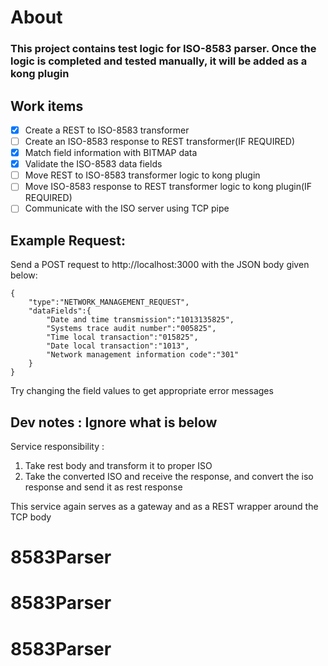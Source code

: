 # About

### This project contains test logic for ISO-8583 parser. Once the logic is completed and tested manually, it will be added as a kong plugin

## Work items
- [x] Create a REST to ISO-8583 transformer 
- [ ] Create an ISO-8583 response to REST transformer(IF REQUIRED)
- [x] Match field information with BITMAP data 
- [x] Validate the ISO-8583 data fields
- [ ] Move REST to ISO-8583 transformer logic to kong plugin
- [ ] Move ISO-8583 response to REST transformer logic to kong plugin(IF REQUIRED)
- [ ] Communicate with the ISO server using TCP pipe

## Example Request:
Send a POST request to http://localhost:3000 with the JSON body given below: 
```
{
	"type":"NETWORK_MANAGEMENT_REQUEST",
	"dataFields":{
		"Date and time transmission":"1013135825",
		"Systems trace audit number":"005825",
		"Time local transaction":"015825",
		"Date local transaction":"1013",
		"Network management information code":"301"
	}
}
```

Try changing the field values to get appropriate error messages


## Dev notes : Ignore what is below
Service responsibility : 
1. Take rest body and transform it to proper ISO
2. Take the converted ISO and receive the response, and convert the iso response and send it as rest response 

This service again serves as a gateway and as a REST wrapper around the TCP body

# 8583Parser
# 8583Parser
# 8583Parser
